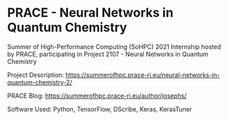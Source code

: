 # PRACE - Neural Networks in Quantum Chemistry
Summer of High-Performance Computing (SoHPC) 2021 Internship hosted by PRACE, participating in Project 2107 - Neural Networks in Quantum Chemistry

Project Description: https://summerofhpc.prace-ri.eu/neural-networks-in-quantum-chemistry-2/

PRACE Blog: https://summerofhpc.prace-ri.eu/author/josephs/

Software Used: Python, TensorFlow, DScribe, Keras, KerasTuner
